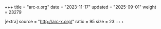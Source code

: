 +++
title = "arc-x.org"
date = "2023-11-17"
updated = "2025-09-01"
weight = 23279

[extra]
source = "http://arc-x.org/"
ratio = 95
size = 23
+++
